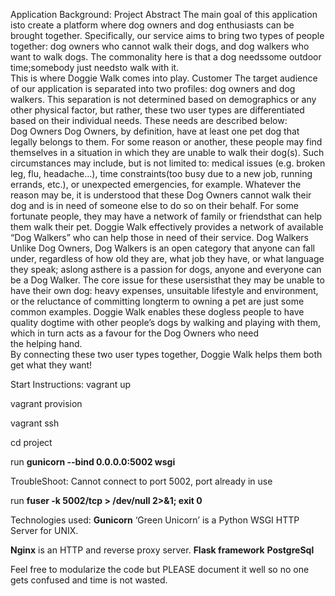﻿Application Background:
Project Abstract
The main goal of this application isto create a platform where dog owners and dog enthusiasts
can be brought together. Specifically, our service aims to bring two types of people together:
dog owners who cannot walk their dogs, and dog walkers who want to walk dogs. The
commonality here is that a dog needssome outdoor time;somebody just needsto walk with it.
This is where Doggie Walk comes into play.
Customer
The target audience of our application is separated into two profiles: dog owners and dog
walkers. This separation is not determined based on demographics or any other physical factor,
but rather, these two user types are differentiated based on their individual needs. These needs
are described below:
Dog Owners
Dog Owners, by definition, have at least one pet dog that legally belongs to them. For some
reason or another, these people may find themselves in a situation in which they are unable to
walk their dog(s). Such circumstances may include, but is not limited to: medical issues (e.g.
broken leg, flu, headache...), time constraints(too busy due to a new job, running errands, etc.),
or unexpected emergencies, for example. Whatever the reason may be, it is understood that
these Dog Owners cannot walk their dog and is in need of someone else to do so on their
behalf. For some fortunate people, they may have a network of family or friendsthat can help
them walk their pet. Doggie Walk effectively provides a network of available “Dog Walkers”
who can help those in need of their service.
Dog Walkers
Unlike Dog Owners, Dog Walkers is an open category that anyone can fall under, regardless of
how old they are, what job they have, or what language they speak; aslong asthere is a passion
for dogs, anyone and everyone can be a Dog Walker. The core issue for these usersisthat they
may be unable to have their own dog: heavy expenses, unsuitable lifestyle and environment, or
the reluctance of committing long­term to owning a pet are just some common examples.
Doggie Walk enables these dog­less people to have quality dog­time with other people’s dogs
by walking and playing with them, which in turn acts as a favour for the Dog Owners who need
the helping hand.
By connecting these two user types together, Doggie Walk helps them both get what they want!



Start Instructions:
vagrant up <p>
vagrant provision <p>
vagrant ssh <p>
cd project <p>
run **gunicorn --bind 0.0.0.0:5002 wsgi** <p>

TroubleShoot:
Cannot connect to port 5002, port already in use <p>
run **fuser -k 5002/tcp > /dev/null 2>&1; exit 0** <p>


Technologies used:
**Gunicorn** ‘Green Unicorn’ is a Python WSGI HTTP Server for UNIX. <p>
**Nginx** is an HTTP and reverse proxy server.
**Flask framework**
**PostgreSql**


Feel free to modularize the code but PLEASE document it well so no one gets confused and time is not wasted. <p>
